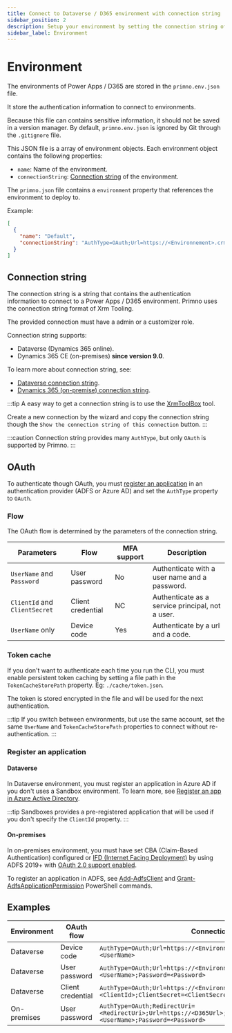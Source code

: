 ```yaml
---
title: Connect to Dataverse / D365 environment with connection string
sidebar_position: 2
description: Setup your environment by setting the connection string of Dataverse to easily deploy your JS web-resource to Power Apps.
sidebar_label: Environment
---
```


# Environment

The environments of Power Apps / D365 are stored in the `primno.env.json` file.

It store the authentication information to connect to environments.

Because this file can contains sensitive information, it should not be saved in a version manager.
By default, `primno.env.json` is ignored by Git through the `.gitignore` file.

This JSON file is a array of environment objects. Each environment object contains the following properties:

- `name`: Name of the environment.
- `connectionString`: [Connection string](#connection-string) of the environment.

The `primno.json` file contains a `environment` property that references the environment to deploy to.

Example:

```json
[
  {
    "name": "Default",
    "connectionString": "AuthType=OAuth;Url=https://<Environnement>.crm.dynamics.com;UserName=<UserName>;Password=<Password>"
  }
]
```

## Connection string

The connection string is a string that contains the authentication information to connect to a Power Apps / D365 environment.
Primno uses the connection string format of Xrm Tooling.

The provided connection must have a admin or a customizer role.

Connection string supports:
- Dataverse (Dynamics 365 online).
- Dynamics 365 CE (on-premises) **since version 9.0**.

To learn more about connection string, see:
- [Dataverse connection string](https://learn.microsoft.com/en-us/power-apps/developer/data-platform/xrm-tooling/use-connection-strings-xrm-tooling-connect).
- [Dynamics 365 (on-premise) connection string](https://learn.microsoft.com/en-us/dynamics365/customerengagement/on-premises/developer/xrm-tooling/use-connection-strings-xrm-tooling-connect?view=op-9-1).

:::tip
A easy way to get a connection string is to use the [XrmToolBox](https://www.xrmtoolbox.com/) tool.

Create a new connection by the wizard and copy the connection string though the `Show the connection string of this connection` button.
:::

:::caution
Connection string provides many `AuthType`, but only `OAuth` is supported by Primno.
:::

## OAuth

To authenticate though OAuth, you must [register an application](#register-an-application) in an authentication provider (ADFS or Azure AD) and set the `AuthType` property to `OAuth`.

### Flow

The OAuth flow is determined by the parameters of the connection string.

| Parameters | Flow | MFA support | Description |
|-----------|--------|-----|-------------|
| `UserName` and `Password` | User password | No | Authenticate with a user name and a password. |
| `ClientId` and `ClientSecret` | Client credential | NC | Authenticate as a service principal, not a user. |
| `UserName` only | Device code | Yes | Authenticate by a url and a code. |

### Token cache

If you don't want to authenticate each time you run the CLI, you must enable persistent token caching by setting a file path in the `TokenCacheStorePath` property. Eg: `./cache/token.json`.

The token is stored encrypted in the file and will be used for the next authentication.

:::tip
If you switch between environments, but use the same account, set the same `UserName` and `TokenCacheStorePath` properties to connect without re-authentication.
:::

### Register an application

#### Dataverse

In Dataverse environment, you must register an application in Azure AD if you don't uses a Sandbox environment.
To learn more, see [Register an app in Azure Active Directory](https://learn.microsoft.com/en-us/azure/active-directory/develop/quickstart-register-app).

:::tip
Sandboxes provides a pre-registered application that will be used if you don't specify the `ClientId` property.
:::

#### On-premises

In on-premises environment, you must have set CBA (Claim-Based Authentication) configured or [IFD (Internet Facing Deployment)](https://learn.microsoft.com/en-us/dynamics365/customerengagement/on-premises/deploy/configure-ifd-for-dynamics-365?view=op-9-1) by using ADFS 2019+ with [OAuth 2.0 support enabled](https://learn.microsoft.com/en-us/dynamics365/customerengagement/on-premises/deploy/update-deployment-configuration-settings?view=op-9-1#oauthclaimssettings).

To register an application in ADFS, see [Add-AdfsClient](https://learn.microsoft.com/en-us/powershell/module/adfs/add-adfsclient?view=windowsserver2022-ps) and [Grant-AdfsApplicationPermission](https://learn.microsoft.com/en-us/powershell/module/adfs/grant-adfsapplicationpermission?view=windowsserver2022-ps) PowerShell commands.

## Examples

| Environment | OAuth flow | Connection string |
|-------------|------------|-------------------|
| Dataverse   | Device code | `AuthType=OAuth;Url=https://<Environnement>.crm.dynamics.com;UserName=<UserName>` |
| Dataverse   | User password | `AuthType=OAuth;Url=https://<Environnement>.crm.dynamics.com;UserName=<UserName>;Password=<Password>` |
| Dataverse   | Client credential | `AuthType=OAuth;Url=https://<Environnement>.crm.dynamics.com;ClientId=<ClientId>;ClientSecret=<ClientSecret>;RedirectUri=<RedirectUri>` |
| On-premises | User password | `AuthType=OAuth;RedirectUri=<RedirectUri>;Url=https://<D365Url>;UserName=<Domain>\<UserName>;Password=<Password>` |
